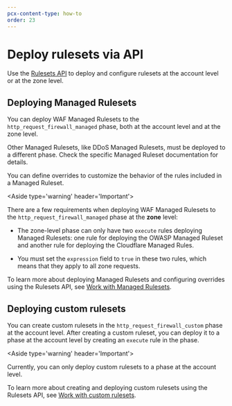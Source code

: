```yaml
---
pcx-content-type: how-to
order: 23
---
```


# Deploy rulesets via API

Use the [Rulesets API](https://developers.cloudflare.com/firewall/cf-rulesets/rulesets-api) to deploy and configure rulesets at the account level or at the zone level.

## Deploying Managed Rulesets

You can deploy WAF Managed Rulesets to the `http_request_firewall_managed` phase, both at the account level and at the zone level.

Other Managed Rulesets, like DDoS Managed Rulesets, must be deployed to a different phase. Check the specific Managed Ruleset documentation for details.

You can define overrides to customize the behavior of the rules included in a Managed Ruleset.

<Aside type='warning' header='Important'>

There are a few requirements when deploying WAF Managed Rulesets to the `http_request_firewall_managed` phase at the **zone** level:

* The zone-level phase can only have two `execute` rules deploying Managed Rulesets: one rule for deploying the OWASP Managed Ruleset and another rule for deploying the Cloudflare Managed Rules.

* You must set the `expression` field to `true` in these two rules, which means that they apply to all zone requests.

</Aside>

To learn more about deploying Managed Rulesets and configuring overrides using the Rulesets API, see [Work with Managed Rulesets](https://developers.cloudflare.com/firewall/cf-rulesets/managed-rulesets).

## Deploying custom rulesets

You can create custom rulesets in the `http_request_firewall_custom` phase at the account level. After creating a custom ruleset, you can deploy it to a phase at the account level by creating an `execute` rule in the phase.

<Aside type='warning' header='Important'>

Currently, you can only deploy custom rulesets to a phase at the account level.

</Aside>

To learn more about creating and deploying custom rulesets using the Rulesets API, see [Work with custom rulesets](https://developers.cloudflare.com/firewall/cf-rulesets/custom-rulesets).
